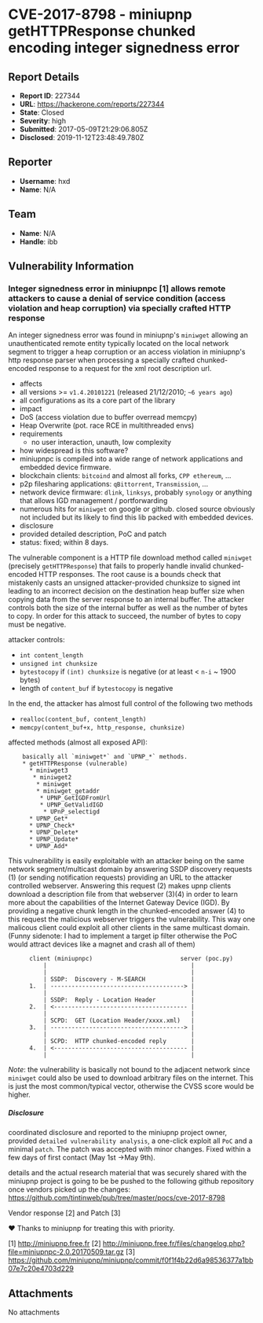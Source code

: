 # CVE-2017-8798 - miniupnp getHTTPResponse chunked encoding integer signedness error

## Report Details
- **Report ID**: 227344
- **URL**: https://hackerone.com/reports/227344
- **State**: Closed
- **Severity**: high
- **Submitted**: 2017-05-09T21:29:06.805Z
- **Disclosed**: 2019-11-12T23:48:49.780Z

## Reporter
- **Username**: hxd
- **Name**: N/A

## Team
- **Name**: N/A
- **Handle**: ibb

## Vulnerability Information
### Integer signedness error in miniupnpc [1]  allows remote attackers to cause a denial of service condition (access violation and heap corruption) via specially crafted HTTP response

An integer signedness error was found in miniupnp's `miniwget` allowing 
an unauthenticated remote entity typically located on the
local network segment to trigger a heap corruption or an access violation
in miniupnp's http response parser when processing a specially crafted
chunked-encoded response to a request for the xml root description url.

* affects
 * all versions >= `v1.4.20101221` (released 21/12/2010; `~6 years ago`)
 * all configurations as its a core part of the library
* impact
 * DoS (access violation due to buffer overread memcpy)
 * Heap Overwrite (pot. race RCE in multithreaded envs)
* requirements
  * no user interaction, unauth, low complexity
* how widespread is this software?
 * miniupnpc is compiled into a wide range of network applications and embedded device firmware.
 * blockchain clients: `bitcoind` and almost all forks, `CPP ethereum`, ...
 * p2p filesharing applications: `qBittorrent`, `Transmission`, ...
 * network device firmware: `dlink`, `linksys`, probably `synology` or anything that allows IGD management / portforwarding
 * numerous hits for `miniwget` on google or github.  closed source obviously not included but its likely to find this lib packed with embedded devices.
* disclosure
 * provided detailed description, PoC and patch
 * status: fixed; within 8 days.

The vulnerable component is a HTTP file download method called 
`miniwget` (precisely `getHTTPResponse`) that fails to properly handle 
invalid chunked-encoded HTTP responses. The root cause is a bounds check
that mistakenly casts an unsigned attacker-provided chunksize to signed 
int leading to an incorrect decision on the destination heap buffer size 
when copying data from the server response to an internal buffer. The 
attacker controls both the size of the internal buffer as well as the 
number of bytes to copy. In order for this attack to succeed, the number 
of bytes to copy must be negative.

attacker controls:
* `int content_length`
* `unsigned int chunksize`
* `bytestocopy` if `(int) chunksize` is negative (or at least < `n-i` ~ 1900 bytes)
* length of `content_buf` if `bytestocopy` is negative

In the end, the attacker has almost full control of the following two methods
* `realloc(content_buf, content_length)`
* `memcpy(content_buf+x, http_response, chunksize)`


affected methods (almost all exposed API):

        basically all `miniwget*` and `UPNP_*` methods.
        * getHTTPResponse (vulnerable)
          * miniwget3
           * miniwget2
            * miniwget
            * miniwget_getaddr
             * UPNP_GetIGDFromUrl
             * UPNP_GetValidIGD
              * UPnP_selectigd
          * UPNP_Get*
          * UPNP_Check*
          * UPNP_Delete*
          * UPNP_Update*
          * UPNP_Add*


This vulnerability is easily exploitable with an attacker being on the same network segment/multicast domain by answering SSDP discovery requests (1) (or sending notification requests) providing an URL to the attacker controlled webserver. Answering this request (2) makes upnp clients download a description file from that webserver (3)(4) in order to learn more about the capabilities of the Internet Gateway Device (IGD). By providing a negative chunk length in the chunked-encoded answer (4) to this request the malicious webserver triggers the vulnerability. This way one malicous client could exploit all other clients in the same multicast domain. (Funny sidenote: I had to implement a target ip filter otherwise the PoC would attract devices like a magnet and crash all of them)

```
      client (miniupnpc)                         server (poc.py)
          |                                         |
          |                                         |
          | SSDP:  Discovery - M-SEARCH             |
      1.  | --------------------------------------> |
          |                                         |
          | SSDP:  Reply - Location Header          |
      2.  | <-------------------------------------- |
          |                                         |
          | SCPD:  GET (Location Header/xxxx.xml)   |
      3.  | --------------------------------------> |
          |                                         |
          | SCPD:  HTTP chunked-encoded reply       |
      4.  | <-------------------------------------- |
          |                                         |

```
*Note*: the vulnerability is basically not bound to the adjacent network since `miniwget` could also be used to download arbitrary files on the internet. This is just the most common/typical vector, otherwise the CVSS score would be higher.

##### Disclosure

coordinated disclosure and reported to the miniupnp project owner, provided `detailed vulnerability analysis`, a one-click exploit all `PoC` and a minimal `patch`. The patch was accepted with minor changes. Fixed within a few days of first contact (May 1st ->May 9th). 

details and the actual research material that was securely shared with the miniupnp project is going to be be pushed to the following github repository once vendors picked up the changes: https://github.com/tintinweb/pub/tree/master/pocs/cve-2017-8798

Vendor response [2] and Patch [3]

❤ Thanks to miniupnp for treating this with priority. 

  [1] http://miniupnp.free.fr
  [2] http://miniupnp.free.fr/files/changelog.php?file=miniupnpc-2.0.20170509.tar.gz
  [3] https://github.com/miniupnp/miniupnp/commit/f0f1f4b22d6a98536377a1bb07e7c20e4703d229

## Attachments
No attachments
